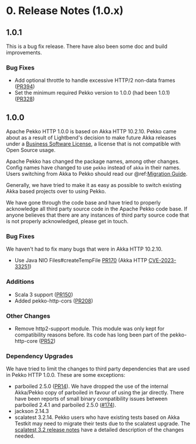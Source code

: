 # 0. Release Notes (1.0.x)

## 1.0.1

This is a bug fix release. There have also been some doc and build improvements.

### Bug Fixes
* Add optional throttle to handle excessive HTTP/2 non-data frames ([PR394](https://github.com/apache/pekko-http/pull/394))
* Set the minimum required Pekko version to 1.0.0 (had been 1.0.1) ([PR328](https://github.com/apache/pekko-http/pull/328))

## 1.0.0

Apache Pekko HTTP 1.0.0 is based on Akka HTTP 10.2.10. Pekko came about as a result of Lightbend's decision to make future
Akka releases under a [Business Software License](https://www.lightbend.com/blog/why-we-are-changing-the-license-for-akka),
a license that is not compatible with Open Source usage.

Apache Pekko has changed the package names, among other changes. Config names have changed to use `pekko` instead
of `akka` in their names. Users switching from Akka to Pekko should read our @ref:[Migration Guide](../migration-guide/index.md).

Generally, we have tried to make it as easy as possible to switch existing Akka based projects over to using Pekko.

We have gone through the code base and have tried to properly acknowledge all third party source code in the
Apache Pekko code base. If anyone believes that there are any instances of third party source code that is not
properly acknowledged, please get in touch.

### Bug Fixes
We haven't had to fix many bugs that were in Akka HTTP 10.2.10.

* Use Java NIO Files#createTempFile [PR170](https://github.com/apache/pekko-http/pull/170) (Akka HTTP [CVE-2023-33251](https://doc.akka.io/reference/security-announcements/akka-http-cve-2023-05-15.html))

### Additions
* Scala 3 support ([PR150](https://github.com/apache/pekko-http/pull/150))
* Added pekko-http-cors ([PR208](https://github.com/apache/pekko-http/pull/208))

### Other Changes
* Remove http2-support module. This module was only kept for compatibility reasons before. Its code has long been part of the pekko-http-core ([PR52](https://github.com/apache/pekko-http/pull/52))

### Dependency Upgrades
We have tried to limit the changes to third party dependencies that are used in Pekko HTTP 1.0.0. These are some exceptions:

* parboiled 2.5.0 ([PR14](https://github.com/apache/pekko-http/pull/14)). We have dropped the use of the internal Akka/Pekko copy of parboiled in favour of using the jar directly. There have been reports of small binary compatibility issues between parboiled 2.4.1 and parboiled 2.5.0 ([#174](https://github.com/apache/pekko-http/issues/174)).
* jackson 2.14.3
* scalatest 3.2.14. Pekko users who have existing tests based on Akka Testkit may need to migrate their tests due to the scalatest upgrade. The [scalatest 3.2 release notes](https://www.scalatest.org/release_notes/3.2.0) have a detailed description of the changes needed.
